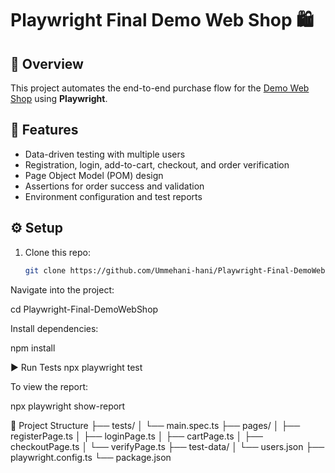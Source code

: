 # Playwright Final Demo Web Shop 🛍️

## 📘 Overview
This project automates the end-to-end purchase flow for the [Demo Web Shop](http://demowebshop.tricentis.com/) using **Playwright**.

## 🧩 Features
- Data-driven testing with multiple users  
- Registration, login, add-to-cart, checkout, and order verification  
- Page Object Model (POM) design  
- Assertions for order success and validation  
- Environment configuration and test reports  

## ⚙️ Setup
1. Clone this repo:
   ```bash
   git clone https://github.com/Ummehani-hani/Playwright-Final-DemoWebShop.git
Navigate into the project:

cd Playwright-Final-DemoWebShop


Install dependencies:

npm install

▶️ Run Tests
npx playwright test


To view the report:

npx playwright show-report

🧾 Project Structure
├── tests/
│   └── main.spec.ts
├── pages/
│   ├── registerPage.ts
│   ├── loginPage.ts
│   ├── cartPage.ts
│   ├── checkoutPage.ts
│   └── verifyPage.ts
├── test-data/
│   └── users.json
├── playwright.config.ts
└── package.json
